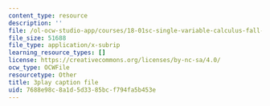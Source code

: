 ```yaml
---
content_type: resource
description: ''
file: /ol-ocw-studio-app/courses/18-01sc-single-variable-calculus-fall-2010/7688e98c8a1d5d3385bcf794fa5b453e_BSAA0akmPEU.vtt
file_size: 51688
file_type: application/x-subrip
learning_resource_types: []
license: https://creativecommons.org/licenses/by-nc-sa/4.0/
ocw_type: OCWFile
resourcetype: Other
title: 3play caption file
uid: 7688e98c-8a1d-5d33-85bc-f794fa5b453e
---
```


